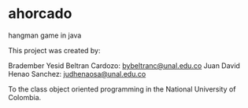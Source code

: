 # ahorcado
hangman game in java

This project was created by:

Bradember Yesid Beltran Cardozo: bybeltranc@unal.edu.co Juan David Henao Sanchez: judhenaosa@unal.edu.co

To the class object oriented programming in the National University of Colombia.
